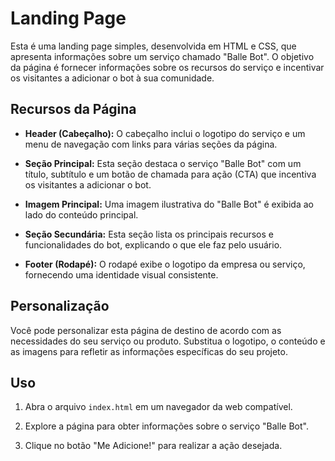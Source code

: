 # Landing Page

Esta é uma landing page simples, desenvolvida em HTML e CSS, que apresenta informações sobre um serviço chamado "Balle Bot". O objetivo da página é fornecer informações sobre os recursos do serviço e incentivar os visitantes a adicionar o bot à sua comunidade.

## Recursos da Página

- **Header (Cabeçalho):** O cabeçalho inclui o logotipo do serviço e um menu de navegação com links para várias seções da página.

- **Seção Principal:** Esta seção destaca o serviço "Balle Bot" com um título, subtítulo e um botão de chamada para ação (CTA) que incentiva os visitantes a adicionar o bot.

- **Imagem Principal:** Uma imagem ilustrativa do "Balle Bot" é exibida ao lado do conteúdo principal.

- **Seção Secundária:** Esta seção lista os principais recursos e funcionalidades do bot, explicando o que ele faz pelo usuário.

- **Footer (Rodapé):** O rodapé exibe o logotipo da empresa ou serviço, fornecendo uma identidade visual consistente.

## Personalização

Você pode personalizar esta página de destino de acordo com as necessidades do seu serviço ou produto. Substitua o logotipo, o conteúdo e as imagens para refletir as informações específicas do seu projeto.

## Uso

1. Abra o arquivo `index.html` em um navegador da web compatível.

2. Explore a página para obter informações sobre o serviço "Balle Bot".

3. Clique no botão "Me Adicione!" para realizar a ação desejada.
